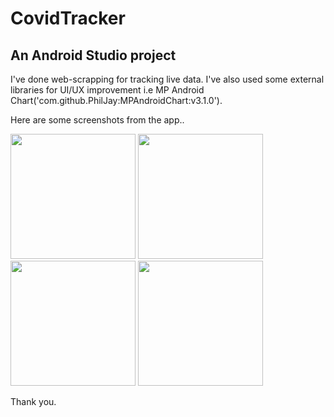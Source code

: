 # CovidTracker

## An Android Studio project

I've done web-scrapping for tracking live data. I've also used some external libraries for UI/UX improvement i.e MP Android Chart('com.github.PhilJay:MPAndroidChart:v3.1.0').

Here are some screenshots from the app..

<img src="https://user-images.githubusercontent.com/54989354/88176676-42939780-cc45-11ea-97fb-a3a3973976af.jpg" width="200">
<img src="https://user-images.githubusercontent.com/54989354/88180172-99e83680-cc4a-11ea-9da8-38331b2f0db3.jpg" width="200">
<img src="https://user-images.githubusercontent.com/54989354/88179540-b768d080-cc49-11ea-9419-151c16ebb06b.jpg" width="200">
<img src="https://user-images.githubusercontent.com/54989354/88180241-b5ebd800-cc4a-11ea-817e-563ba884bf16.jpg" width="200">

Thank you.
